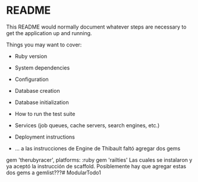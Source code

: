 # README

This README would normally document whatever steps are necessary to get the
application up and running.

Things you may want to cover:

* Ruby version

* System dependencies

* Configuration

* Database creation

* Database initialization

* How to run the test suite

* Services (job queues, cache servers, search engines, etc.)

* Deployment instructions

* ...
a las instrucciones de Engine de Thibault faltó agregar dos gems

gem 'therubyracer', platforms: :ruby
gem 'railties' 
Las cuales se instalaron y ya aceptó la instrucción de scaffold.
Posiblemente hay que agregar estas dos gems a gemlist???# ModularTodo1

